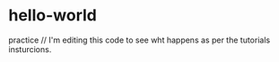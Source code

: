 # hello-world
practice
// I'm editing this code to see wht happens as per the tutorials insturcions. 

